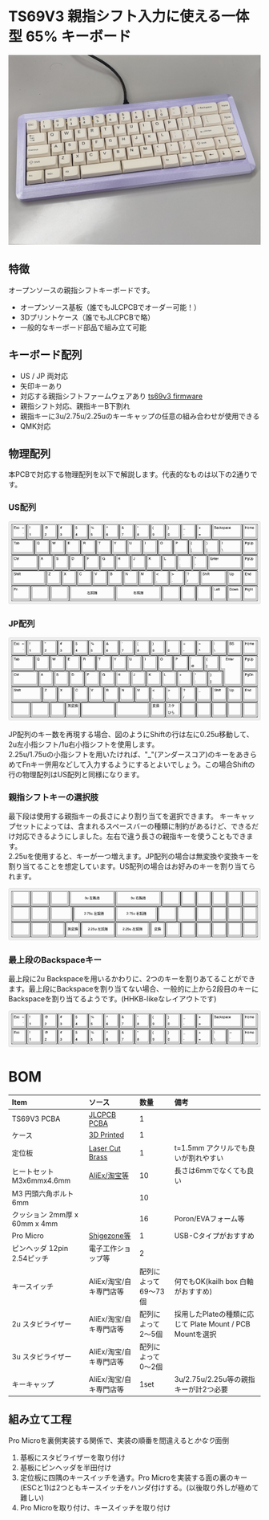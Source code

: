 # TS69V3 親指シフト入力に使える一体型 65% キーボード

![TS69V3](ts69v3.jpeg "TS69V3")

## 特徴

オープンソースの親指シフトキーボードです。

* オープンソース基板（誰でもJLCPCBでオーダー可能！）
* 3Dプリントケース（誰でもJLCPCBで略）
* 一般的なキーボード部品で組み立て可能

## キーボード配列

* US / JP 両対応
* 矢印キーあり
* 対応する親指シフトファームウェアあり [ts69v3 firmware](https://github.com/sadaoikebe/qmk_firmware/tree/master/keyboards/ts69/v3)
* 親指シフト対応、親指キーB下割れ
* 親指キーに3u/2.75u/2.25uのキーキャップの任意の組み合わせが使用できる
* QMK対応

## 物理配列

本PCBで対応する物理配列を以下で解説します。代表的なものは以下の2通りです。

### US配列
![US LAYOUT](layout-us.png "US LAYOUT")
<!--
["Esc\n\n~\n`","!\n1","@\n2","#\n3","$\n4","%\n5","^\n6","&\n7","*\n8","(\n9",")\n0","_\n-","+\n=",{w:2},"Backspace","Home"],
[{w:1.5},"Tab","Q","W","E","R","T","Y","U","I","O","P","{\n[","}\n]",{w:1.5},"|\n\\","PgUp"],
[{w:1.75},"Ctrl","A","S","D","F","G","H","J","K","L",":\n;","\"\n'",{w:2.25},"Enter","PgUp"],
[{w:2.25},"Shift","Z","X","C","V","B","N","M","<\n,",">\n.","?\n/",{w:1.75},"Shift","Up","End"],
[{a:7,w:1.25},"",{w:1.25},"",{w:1.25},"",{w:3},"3u 左親指",{w:3},"3u 右親指",{w:1.25},"","","","","",""],
-->

### JP配列
![JP LAYOUT](layout-jp.png "JP LAYOUT") 
<!--
["Esc\n\n~\n`","!\n1","\"\n2","#\n3","$\n4","%\n5","&\n6","'\n7","(\n8",")\n9","\n0","=\n-","~\n^","|\n\\","BS","Home"],
[{w:1.5},"Tab","Q","W","E","R","T","Y","U","I","O","P","`\n@","{\n[",{x:0.25,w:1.25,h:2,w2:1.5,h2:1,x2:-0.25},"Enter","PgUp"],
[{w:1.75},"Ctrl","A","S","D","F","G","H","J","K","L","+\n;","*\n:","}\n]",{x:1.25},"PgDn"],
[{w:2},"Shift","Z","X","C","V","B","N","M","<\n,",">\n.","?\n/","_","Shift","Up","End"],
[{w:1.25},"",{w:1.25},"","","無変換",{w:2.25},"",{w:2.25},"","変換","カタ\nひら","","","","",""],
-->
JP配列のキー数を再現する場合、図のようにShiftの行は左に0.25u移動して、2u左小指シフト/1u右小指シフトを使用します。  
2.25u/1.75uの小指シフトを用いたければ、"_"(アンダースコア)のキーをあきらめてFnキー併用などして入力するようにするとよいでしょう。この場合Shiftの行の物理配列はUS配列と同様になります。  

### 親指シフトキーの選択肢

最下段は使用する親指キーの長さにより割り当てを選択できます。
キーキャップセットによっては、含まれるスペースバーの種類に制約があるけど、できるだけ対応できるようにしました。左右で違う長さの親指キーを使うこともできます。  
2.25uを使用すると、キーが一つ増えます。JP配列の場合は無変換や変換キーを割り当てることを想定しています。US配列の場合はお好みのキーを割り当てられます。

![US R5 LAYOUT](layout-us-r5.png "US R5 LAYOUT") 
<!--
[{a:7,w:1.25},"",{w:1.25},"",{w:1.25},"",{w:3},"3u 左親指",{w:3},"3u 右親指",{w:1.25},"","","","","",""],
[{w:1.25},"",{w:1.25},"",{w:1.5},"",{w:2.75},"2.75u 左親指",{w:2.75},"2.75u 右親指",{w:1.25},"",{w:1.25},"","","","",""],
[{w:1.25},"",{w:1.25},"","","無変換",{w:2.25},"2.25u 左親指",{w:2.25},"2.25u 左親指","変換","","","","","",""]
-->

### 最上段のBackspaceキー

最上段に2u Backspaceを用いるかわりに、2つのキーを割りあてることができます。最上段にBackspaceを割り当てない場合、一般的に上から2段目のキーにBackspaceを割り当てるようです。(HHKB-likeなレイアウトです)

![US R1 LAYOUT](layout-us-r1.png "US R1 LAYOUT")
<!--
["Esc\n\n~\n`","!\n1","@\n2","#\n3","$\n4","%\n5","^\n6","&\n7","*\n8","(\n9",")\n0","_\n-","+\n=",{w:2},"Backspace","Home"],
["Esc","!\n1","@\n2","#\n3","$\n4","%\n5","^\n6","&\n7","*\n8","(\n9",")\n0","_\n-","+\n=","|\n\\","~\n`","Home"],
-->

# BOM

Item |ソース | 数量 |  備考
:--- | :--- | :--- | :---
TS69V3 PCBA | [JLCPCB PCBA](pcb/) | 1 |
ケース | [3D Printed](case/) | 1 | 
定位板 | [Laser Cut Brass](plate/) | 1 | t=1.5mm アクリルでも良いが割れやすい
ヒートセット M3x6mmx4.6mm | [AliEx/淘宝等](https://www.aliexpress.com/item/1005002288716120.html) | 10 | 長さは6mmでなくても良い
M3 円頭六角ボルト 6mm | | 10 |  
クッション 2mm厚 x 60mm x 4mm | | 16 | Poron/EVAフォーム等
Pro Micro | [Shigezone等](https://www.shigezone.com/product/arduino-pro-micro/) | 1 | USB-Cタイプがおすすめ
ピンヘッダ 12pin 2.54ピッチ | 電子工作ショップ等 | 2 |
キースイッチ | AliEx/淘宝/自キ専門店等 | 配列によって69〜73個 | 何でもOK(kailh box 白軸がおすすめ)
2u スタビライザー | AliEx/淘宝/自キ専門店等 | 配列によって2〜5個 | 採用したPlateの種類に応じて Plate Mount / PCB Mountを選択
3u スタビライザー | AliEx/淘宝/自キ専門店等 | 配列によって0〜2個 | 
キーキャップ | AliEx/淘宝/自キ専門店等 | 1set | 3u/2.75u/2.25u等の親指キーが計2つ必要


## 組み立て工程

Pro Microを裏側実装する関係で、実装の順番を間違えると*かなり*面倒
1. 基板にスタビライザーを取り付け
2. 基板にピンヘッダを半田付け
3. 定位板に四隅のキースイッチを通す。Pro Microを実装する面の裏のキー(ESCと1)は2つともキースイッチをハンダ付けする。(以後取り外しが極めて難しい)
4. Pro Microを取り付け、キースイッチを取り付け
